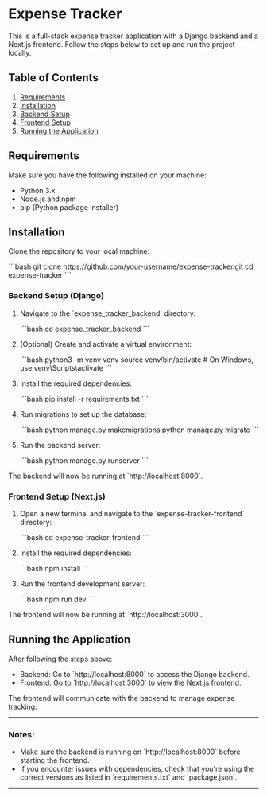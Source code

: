
# Expense Tracker

This is a full-stack expense tracker application with a Django backend and a Next.js frontend. Follow the steps below to set up and run the project locally.

## Table of Contents
1. [Requirements](#requirements)
2. [Installation](#installation)
3. [Backend Setup](#backend-setup)
4. [Frontend Setup](#frontend-setup)
5. [Running the Application](#running-the-application)

## Requirements

Make sure you have the following installed on your machine:

- Python 3.x
- Node.js and npm
- pip (Python package installer)

## Installation

Clone the repository to your local machine:

\`\`\`bash
git clone https://github.com/your-username/expense-tracker.git
cd expense-tracker
\`\`\`

### Backend Setup (Django)

1. Navigate to the \`expense_tracker_backend\` directory:

   \`\`\`bash
   cd expense_tracker_backend
   \`\`\`

2. (Optional) Create and activate a virtual environment:

   \`\`\`bash
   python3 -m venv venv
   source venv/bin/activate  # On Windows, use venv\Scripts\activate
   \`\`\`

3. Install the required dependencies:

   \`\`\`bash
   pip install -r requirements.txt
   \`\`\`

4. Run migrations to set up the database:

   \`\`\`bash
   python manage.py makemigrations
   python manage.py migrate
   \`\`\`

5. Run the backend server:

   \`\`\`bash
   python manage.py runserver
   \`\`\`

The backend will now be running at \`http://localhost:8000\`.

### Frontend Setup (Next.js)

1. Open a new terminal and navigate to the \`expense-tracker-frontend\` directory:

   \`\`\`bash
   cd expense-tracker-frontend
   \`\`\`

2. Install the required dependencies:

   \`\`\`bash
   npm install
   \`\`\`

3. Run the frontend development server:

   \`\`\`bash
   npm run dev
   \`\`\`

The frontend will now be running at \`http://localhost:3000\`.

## Running the Application

After following the steps above:

- Backend: Go to \`http://localhost:8000\` to access the Django backend.
- Frontend: Go to \`http://localhost:3000\` to view the Next.js frontend.

The frontend will communicate with the backend to manage expense tracking.

---

### Notes:
- Make sure the backend is running on \`http://localhost:8000\` before starting the frontend.
- If you encounter issues with dependencies, check that you're using the correct versions as listed in \`requirements.txt\` and \`package.json\`.

---

